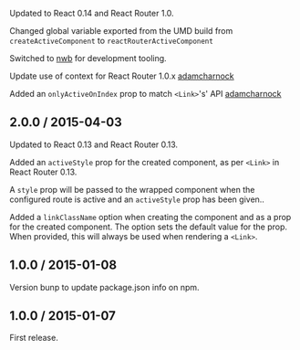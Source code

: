 Updated to React 0.14 and React Router 1.0.

Changed global variable exported from the UMD build from `createActiveComponent` to `reactRouterActiveComponent`

Switched to [nwb](https://github.com/insin/nwb) for development tooling.

Update use of context for React Router 1.0.x [adamcharnock][adamcharnock]

Added an `onlyActiveOnIndex` prop to match `<Link>`'s' API [adamcharnock][adamcharnock]

## 2.0.0 / 2015-04-03

Updated to React 0.13 and React Router 0.13.

Added an `activeStyle` prop for the created component, as per `<Link>` in
React Router 0.13.

A `style` prop will be passed to the wrapped component when the configured route
is active and an `activeStyle` prop has been given..

Added a `linkClassName` option when creating the component and as a prop for the
created component. The option sets the default value for the prop. When
provided, this will always be used when rendering a `<Link>`.

## 1.0.0 / 2015-01-08

Version bunp to update package.json info on npm.

## 1.0.0 / 2015-01-07

First release.

[adamcharnock]: https://github.com/adamcharnock
